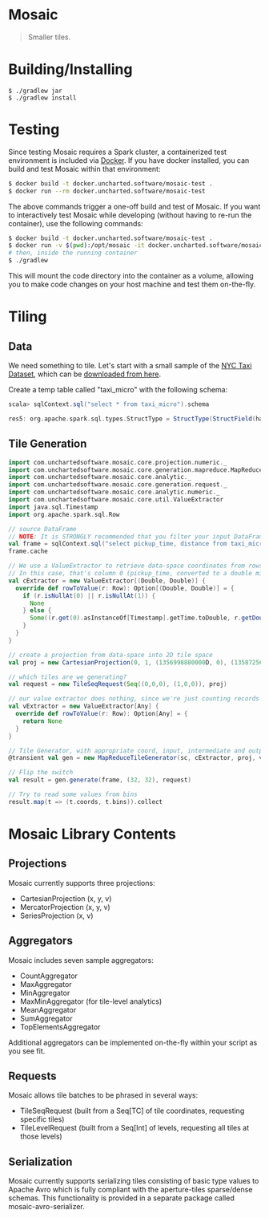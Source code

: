 # Mosaic
> Smaller tiles.

# Building/Installing

```
$ ./gradlew jar
$ ./gradlew install
```

# Testing

Since testing Mosaic requires a Spark cluster, a containerized test environment is included via [Docker](https://www.docker.com/). If you have docker installed, you can build and test Mosaic within that environment:

```bash
$ docker build -t docker.uncharted.software/mosaic-test .
$ docker run --rm docker.uncharted.software/mosaic-test
```

The above commands trigger a one-off build and test of Mosaic. If you want to interactively test Mosaic while developing (without having to re-run the container), use the following commands:

```bash
$ docker build -t docker.uncharted.software/mosaic-test .
$ docker run -v $(pwd):/opt/mosaic -it docker.uncharted.software/mosaic-test bash
# then, inside the running container
$ ./gradlew
```

This will mount the code directory into the container as a volume, allowing you to make code changes on your host machine and test them on-the-fly.

# Tiling

## Data

We need something to tile. Let's start with a small sample of the [NYC Taxi Dataset](http://www.andresmh.com/nyctaxitrips/), which can be [downloaded from here](http://assets.oculusinfo.com/pantera/taxi_micro.csv).

Create a temp table called "taxi_micro" with the following schema:

```scala
scala> sqlContext.sql("select * from taxi_micro").schema

res5: org.apache.spark.sql.types.StructType = StructType(StructField(hack,StringType,true), StructField(license,StringType,true), StructField(code,StringType,true), StructField(flag,IntegerType,true), StructField(type,StringType,true), StructField(pickup_time,TimestampType,true), StructField(dropoff_time,TimestampType,true), StructField(passengers,IntegerType,true), StructField(duration,IntegerType,true), StructField(distance,DoubleType,true), StructField(pickup_lon,DoubleType,true), StructField(pickup_lat,DoubleType,true), StructField(dropoff_lon,DoubleType,true), StructField(dropoff_lat,DoubleType,true))
```

## Tile Generation

```scala
import com.unchartedsoftware.mosaic.core.projection.numeric._
import com.unchartedsoftware.mosaic.core.generation.mapreduce.MapReduceTileGenerator
import com.unchartedsoftware.mosaic.core.analytic._
import com.unchartedsoftware.mosaic.core.generation.request._
import com.unchartedsoftware.mosaic.core.analytic.numeric._
import com.unchartedsoftware.mosaic.core.util.ValueExtractor
import java.sql.Timestamp
import org.apache.spark.sql.Row

// source DataFrame
// NOTE: It is STRONGLY recommended that you filter your input DataFrame down to only the columns you need for tiling.
val frame = sqlContext.sql("select pickup_time, distance from taxi_micro").rdd
frame.cache

// We use a ValueExtractor to retrieve data-space coordinates from rows
// In this case, that's column 0 (pickup_time, converted to a double millisecond value) and column 1 (distance)
val cExtractor = new ValueExtractor[(Double, Double)] {
  override def rowToValue(r: Row): Option[(Double, Double)] = {
    if (r.isNullAt(0) || r.isNullAt(1)) {
      None
    } else {
      Some((r.get(0).asInstanceOf[Timestamp].getTime.toDouble, r.getDouble(1)))
    }
  }
}

// create a projection from data-space into 2D tile space
val proj = new CartesianProjection(0, 1, (1356998880000D, 0), (1358725677000D, 95.85D))

// which tiles are we generating?
val request = new TileSeqRequest(Seq((0,0,0), (1,0,0)), proj)

// our value extractor does nothing, since we're just counting records
val vExtractor = new ValueExtractor[Any] {
  override def rowToValue(r: Row): Option[Any] = {
    return None
  }
}

// Tile Generator, with appropriate coord, input, intermediate and output types for bin and tile aggregators (CountAggregator and MaxMinAggregator, in this case)
@transient val gen = new MapReduceTileGenerator(sc, cExtractor, proj, vExtractor, CountAggregator, MaxMinAggregator)

// Flip the switch
val result = gen.generate(frame, (32, 32), request)

// Try to read some values from bins
result.map(t => (t.coords, t.bins)).collect
```

# Mosaic Library Contents

## Projections

Mosaic currently supports three projections:
 * CartesianProjection (x, y, v)
 * MercatorProjection (x, y, v)
 * SeriesProjection (x, v)

## Aggregators

Mosaic includes seven sample aggregators:

 * CountAggregator
 * MaxAggregator
 * MinAggregator
 * MaxMinAggregator (for tile-level analytics)
 * MeanAggregator
 * SumAggregator
 * TopElementsAggregator

Additional aggregators can be implemented on-the-fly within your script as you see fit.

## Requests

Mosaic allows tile batches to be phrased in several ways:

 * TileSeqRequest (built from a Seq[TC] of tile coordinates, requesting specific tiles)
 * TileLevelRequest (built from a Seq[Int] of levels, requesting all tiles at those levels)

## Serialization

Mosaic currently supports serializing tiles consisting of basic type values to Apache Avro which is fully compliant with the aperture-tiles sparse/dense schemas. This functionality is provided in a separate package called mosaic-avro-serializer.
